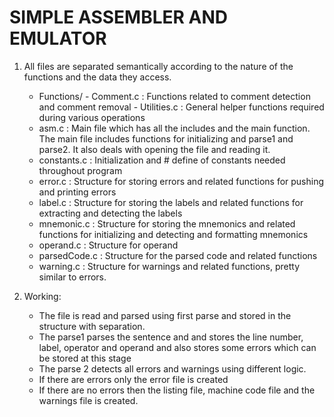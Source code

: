 # SIMPLE ASSEMBLER AND EMULATOR

1. All files are separated semantically according to the nature of the functions and the data they access. 
    - Functions/
                - Comment.c : Functions related to comment detection and comment removal
                - Utilities.c :  General helper functions required during various operations
    - asm.c : Main file which has all the includes and the main function. The main file includes functions for initializing and parse1 and 
    parse2. It also deals with opening the file and reading it. 
    - constants.c : Initialization and # define of constants needed throughout program
    - error.c : Structure for storing errors and related functions for pushing and printing errors
    - label.c : Structure for storing the labels and related functions for extracting and detecting the labels
    - mnemonic.c : Structure for storing the mnemonics and related functions for initializing and detecting and formatting mnemonics
    - operand.c : Structure for operand 
    - parsedCode.c : Structure for the parsed code and related functions
    - warning.c : Structure for warnings and related functions, pretty similar to errors. 

2. Working: 
    - The file is read and parsed using first parse and stored in the structure with separation.
    - The parse1 parses the sentence and and stores the line number, label, operator and operand and also stores some errors which can be stored at this stage
    - The parse 2 detects all errors and warnings using different logic.
    - If there are errors only the error file is created
    - If there are no errors then the listing file, machine code file and the warnings file is created. 

